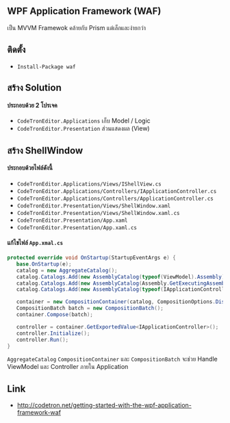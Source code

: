 ## WPF Application Framework (WAF)

เป็น​ MVVM Framewok คล้ายกับ Prism แต่เล็กและง่ายกว่า

## ติดตั้ง

- `Install-Package waf`

## สร้าง Solution

#### ประกอบด้วย 2 โปรเจค

- `CodeTronEditor.Applications` เก็บ Model / Logic
- `CodeTronEditor.Presentation` ส่วนแสดงผล (View)

## สร้าง ShellWindow

#### ประกอบด้วยไฟล์ดังนี้

- `CodeTronEditor.Applications/Views/IShellView.cs`
- `CodeTronEditor.Applications/Controllers/IApplicationController.cs`
- `CodeTronEditor.Applications/Controllers/ApplicationController.cs`
- `CodeTronEditor.Presentation/Views/ShellWindow.xaml`
- `CodeTronEditor.Presentation/Views/ShellWindow.xaml.cs`
- `CodeTronEditor.Presentation/App.xaml`
- `CodeTronEditor.Presentation/App.xaml.cs`

#### แก้ไขไฟล์ `App.xmal.cs`

```csharp
protected override void OnStartup(StartupEventArgs e) {
   base.OnStartup(e);
   catalog = new AggregateCatalog();
   catalog.Catalogs.Add(new AssemblyCatalog(typeof(ViewModel).Assembly));
   catalog.Catalogs.Add(new AssemblyCatalog(Assembly.GetExecutingAssembly()));
   catalog.Catalogs.Add(new AssemblyCatalog(typeof(IApplicationController).

   container = new CompositionContainer(catalog, CompositionOptions.DisableSilentRejection);
   CompositionBatch batch = new CompositionBatch();
   container.Compose(batch);

   controller = container.GetExportedValue<IApplicationController>();
   controller.Initialize();
   controller.Run();
}
```

`AggregateCatalog` `CompositionContainer` และ `CompositionBatch` จะช่วย Handle ViewModel และ Controller ภายใน Application

## Link

- http://codetron.net/getting-started-with-the-wpf-application-framework-waf